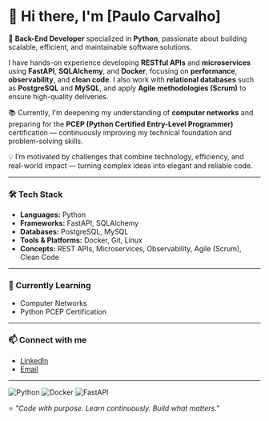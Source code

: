# 👋 Hi there, I'm [Paulo Carvalho]  

🚀 **Back-End Developer** specialized in **Python**, passionate about building scalable, efficient, and maintainable software solutions.  

I have hands-on experience developing **RESTful APIs** and **microservices** using **FastAPI**, **SQLAlchemy**, and **Docker**, focusing on **performance**, **observability**, and **clean code**. I also work with **relational databases** such as **PostgreSQL** and **MySQL**, and apply **Agile methodologies (Scrum)** to ensure high-quality deliveries.  

📚 Currently, I'm deepening my understanding of **computer networks** and preparing for the **PCEP (Python Certified Entry-Level Programmer)** certification — continuously improving my technical foundation and problem-solving skills.  

💡 I’m motivated by challenges that combine technology, efficiency, and real-world impact — turning complex ideas into elegant and reliable code.  

---

### 🛠️ Tech Stack
- **Languages:** Python  
- **Frameworks:** FastAPI, SQLAlchemy  
- **Databases:** PostgreSQL, MySQL  
- **Tools & Platforms:** Docker, Git, Linux  
- **Concepts:** REST APIs, Microservices, Observability, Agile (Scrum), Clean Code  

---

### 🌱 Currently Learning
- Computer Networks  
- Python PCEP Certification  

---

### 📫 Connect with me
- [LinkedIn](https://www.linkedin.com/in/paulo-carvalho-4193941a0/?locale=en_US)  
- [Email](paulo.car1901@hotmail.com)  

---

![Python](https://img.shields.io/badge/Python-3776AB?logo=python&logoColor=white)
![Docker](https://img.shields.io/badge/Docker-2496ED?logo=docker&logoColor=white)
![FastAPI](https://img.shields.io/badge/FastAPI-009688?logo=fastapi&logoColor=white)


⭐️ *"Code with purpose. Learn continuously. Build what matters."*

